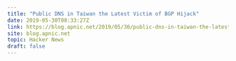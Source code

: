 ```yaml
---
title: "Public DNS in Taiwan the Latest Victim of BGP Hijack"
date: 2019-05-30T08:33:27Z
link: https://blog.apnic.net/2019/05/30/public-dns-in-taiwan-the-latest-victim-of-bgp-hijack/?utm_medium=RSS&utm_source=hune
site: blog.apnic.net
topic: Hacker News
draft: false
---
```


